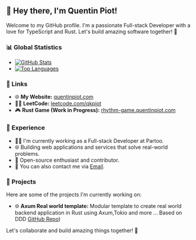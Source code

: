 ## 👋 Hey there, I'm Quentin Piot!

Welcome to my GitHub profile. I'm a passionate Full-stack Developer with a love for TypeScript and Rust. Let's build amazing software together! 🚀

### 📊 Global Statistics

- [![GitHub Stats](https://github-readme-stats.vercel.app/api?username=quentin-piot&show_icons=true&theme=dark&count_private=true&hide_rank=true)](https://github.com/quentin-piot)
- [![Top Languages](https://github-readme-stats.vercel.app/api/top-langs/?username=quentin-piot&show_icons=true&theme=dark&layout=compact&langs_count=6&exclude_repo=Quentin-Piot/portfoliot-nextjs)](https://github.com/quentin-piot)

### 🔗 Links

- 🌐 **My Website:** [quentinpiot.com](https://quentinpiot.com)
- 🧑‍🔬 **LeetCode:** [leetcode.com/qkpiot](https://leetcode.com/qkpiot)
- 🎮 **Rust Game (Work in Progress):** [rhythm-game.quentinpiot.com](https://rhythm-game.quentinpiot.com)

### 💼 Experience

- 👨‍💻 I'm currently working as a Full-stack Developer at Partoo.
- 🌐 Building web applications and services that solve real-world problems.
- 🚀 Open-source enthusiast and contributor.
- 📧 You can also contact me via [Email](mailto:quentin.piot@protonmail.com).

### 🚀 Projects

Here are some of the projects I'm currently working on:

- 🌐 **Axum Real world template:** Modular template to create real world backend application in Rust using Axum,Tokio and more ... Based on DDD [GitHub Repo](https://github.com/Quentin-Piot/axum-diesel-real-world))

Let's collaborate and build amazing things together! 🌟

